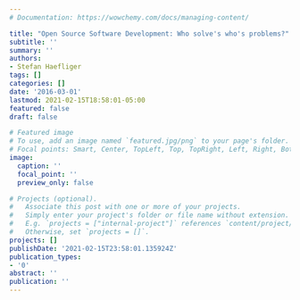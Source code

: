 ```yaml
---
# Documentation: https://wowchemy.com/docs/managing-content/

title: "Open Source Software Development: Who solve's who's problems?"
subtitle: ''
summary: ''
authors:
- Stefan Haefliger
tags: []
categories: []
date: '2016-03-01'
lastmod: 2021-02-15T18:58:01-05:00
featured: false
draft: false

# Featured image
# To use, add an image named `featured.jpg/png` to your page's folder.
# Focal points: Smart, Center, TopLeft, Top, TopRight, Left, Right, BottomLeft, Bottom, BottomRight.
image:
  caption: ''
  focal_point: ''
  preview_only: false

# Projects (optional).
#   Associate this post with one or more of your projects.
#   Simply enter your project's folder or file name without extension.
#   E.g. `projects = ["internal-project"]` references `content/project/deep-learning/index.md`.
#   Otherwise, set `projects = []`.
projects: []
publishDate: '2021-02-15T23:58:01.135924Z'
publication_types:
- '0'
abstract: ''
publication: ''
---
```

